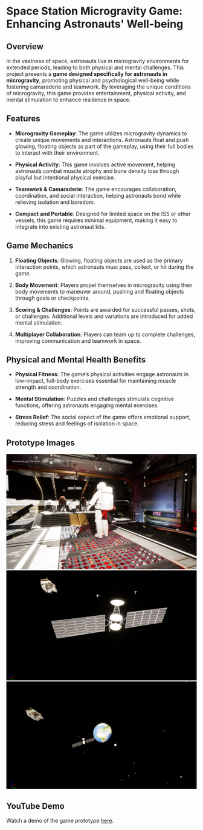 # Space Station Microgravity Game: Enhancing Astronauts' Well-being

## Overview

In the vastness of space, astronauts live in microgravity environments for extended periods, leading to both physical and mental challenges. This project presents a **game designed specifically for astronauts in microgravity**, promoting physical and psychological well-being while fostering camaraderie and teamwork. By leveraging the unique conditions of microgravity, this game provides entertainment, physical activity, and mental stimulation to enhance resilience in space.

## Features

- **Microgravity Gameplay**: The game utilizes microgravity dynamics to create unique movements and interactions. Astronauts float and push glowing, floating objects as part of the gameplay, using their full bodies to interact with their environment.
  
- **Physical Activity**: This game involves active movement, helping astronauts combat muscle atrophy and bone density loss through playful but intentional physical exercise.

- **Teamwork & Camaraderie**: The game encourages collaboration, coordination, and social interaction, helping astronauts bond while relieving isolation and boredom.

- **Compact and Portable**: Designed for limited space on the ISS or other vessels, this game requires minimal equipment, making it easy to integrate into existing astronaut kits.

## Game Mechanics

1. **Floating Objects**: Glowing, floating objects are used as the primary interaction points, which astronauts must pass, collect, or hit during the game.
   
2. **Body Movement**: Players propel themselves in microgravity using their body movements to maneuver around, pushing and floating objects through goals or checkpoints.

3. **Scoring & Challenges**: Points are awarded for successful passes, shots, or challenges. Additional levels and variations are introduced for added mental stimulation.

4. **Multiplayer Collaboration**: Players can team up to complete challenges, improving communication and teamwork in space.

## Physical and Mental Health Benefits

- **Physical Fitness**: The game’s physical activities engage astronauts in low-impact, full-body exercises essential for maintaining muscle strength and coordination.
  
- **Mental Stimulation**: Puzzles and challenges stimulate cognitive functions, offering astronauts engaging mental exercises.

- **Stress Relief**: The social aspect of the game offers emotional support, reducing stress and feelings of isolation in space.

## Prototype Images

![Prototype 1](https://github.com/jayeshpandey01/nasa-space-app-noida/blob/main/Screenshot%202024-10-06%20084610.png)
![Prototype 1](https://github.com/jayeshpandey01/nasa-space-app-noida/blob/main/Screenshot%202024-10-06%20084514.png)
![Prototype 1](https://github.com/jayeshpandey01/nasa-space-app-noida/blob/main/Screenshot%202024-10-06%20084501.png)


## YouTube Demo

Watch a demo of the game prototype [here](https://youtu.be/urjKJIfleXM).
